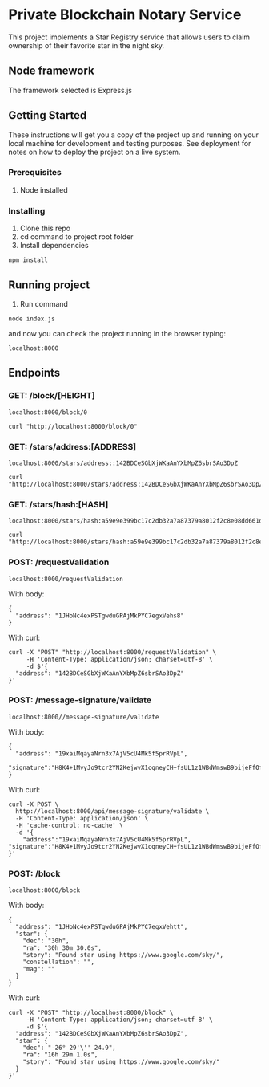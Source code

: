 # Private Blockchain Notary Service

This project implements a Star Registry service that allows users to claim ownership of their favorite star in the night sky.

## Node framework

The framework selected is Express.js

## Getting Started

These instructions will get you a copy of the project up and running on your local machine for development and testing purposes. See deployment for notes on how to deploy the project on a live system.

### Prerequisites

1. Node installed

### Installing

1. Clone this repo
2. cd command to project root folder
3. Install dependencies

```
npm install
```

## Running project

1. Run command

```
node index.js
```

and now you can check the project running in the browser typing:

```
localhost:8000
```

## Endpoints

### GET: /block/[HEIGHT]

```
localhost:8000/block/0
```
```
curl "http://localhost:8000/block/0"
```

### GET: /stars/address:[ADDRESS]

```
localhost:8000/stars/address::142BDCeSGbXjWKaAnYXbMpZ6sbrSAo3DpZ
```

```
curl "http://localhost:8000/stars/address:142BDCeSGbXjWKaAnYXbMpZ6sbrSAo3DpZ"
```

### GET: /stars/hash:[HASH]

```
localhost:8000/stars/hash:a59e9e399bc17c2db32a7a87379a8012f2c8e08dd661d7c0a6a4845d4f3ffb9f
```

```
curl "http://localhost:8000/stars/hash:a59e9e399bc17c2db32a7a87379a8012f2c8e08dd661d7c0a6a4845d4f3ffb9f"
```

### POST: /requestValidation

```
localhost:8000/requestValidation
```

With body:

```
{
  "address": "1JHoNc4exPSTgwduGPAjMkPYC7egxVehs8"
}
```

With curl:

```
curl -X "POST" "http://localhost:8000/requestValidation" \
     -H 'Content-Type: application/json; charset=utf-8' \
     -d $'{
  "address": "142BDCeSGbXjWKaAnYXbMpZ6sbrSAo3DpZ"
}'
```

### POST: /message-signature/validate

```
localhost:8000//message-signature/validate
```

With body:

```
{
  "address": "19xaiMqayaNrn3x7AjV5cU4Mk5f5prRVpL",
  "signature":"H8K4+1MvyJo9tcr2YN2KejwvX1oqneyCH+fsUL1z1WBdWmswB9bijeFfOfMqK68kQ5RO6ZxhomoXQG3fkLaBl+Q="
}
```

With curl:

```
curl -X POST \
  http://localhost:8000/api/message-signature/validate \
  -H 'Content-Type: application/json' \
  -H 'cache-control: no-cache' \
  -d '{
    "address":"19xaiMqayaNrn3x7AjV5cU4Mk5f5prRVpL", "signature":"H8K4+1MvyJo9tcr2YN2KejwvX1oqneyCH+fsUL1z1WBdWmswB9bijeFfOfMqK68kQ5RO6ZxhomoXQG3fkLaBl+Q="
}'
```

### POST: /block

```
localhost:8000/block
```

With body:

```
{
  "address": "1JHoNc4exPSTgwduGPAjMkPYC7egxVehtt",
  "star": {
    "dec": "30h",
    "ra": "30h 30m 30.0s",
    "story": "Found star using https://www.google.com/sky/",
    "constellation": "",
    "mag": ""
  }
}
```

With curl:

```
curl -X "POST" "http://localhost:8000/block" \
     -H 'Content-Type: application/json; charset=utf-8' \
     -d $'{
  "address": "142BDCeSGbXjWKaAnYXbMpZ6sbrSAo3DpZ",
  "star": {
    "dec": "-26° 29'\'' 24.9",
    "ra": "16h 29m 1.0s",
    "story": "Found star using https://www.google.com/sky/"
  }
}'
```